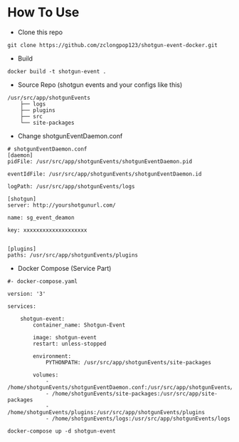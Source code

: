 # How To Use
- Clone this repo
```
git clone https://github.com/zclongpop123/shotgun-event-docker.git
```
- Build
```
docker build -t shotgun-event .
```

- Source Repo (shotgun events and your configs like this)
```
/usr/src/app/shotgunEvents
    ├── logs
    ├── plugins
    ├── src
    └── site-packages
```
- Change shotgunEventDaemon.conf
```
# shotgunEventDaemon.conf
[daemon]
pidFile: /usr/src/app/shotgunEvents/shotgunEventDaemon.pid

eventIdFile: /usr/src/app/shotgunEvents/shotgunEventDaemon.id

logPath: /usr/src/app/shotgunEvents/logs

[shotgun]
server: http://yourshotgunurl.com/

name: sg_event_deamon

key: xxxxxxxxxxxxxxxxxxxx


[plugins]
paths: /usr/src/app/shotgunEvents/plugins
```

- Docker Compose (Service Part)
```
#- docker-compose.yaml

version: '3'

services:

    shotgun-event:
        container_name: Shotgun-Event

        image: shotgun-event
        restart: unless-stopped

        environment:
            PYTHONPATH: /usr/src/app/shotgunEvents/site-packages

        volumes:
            - /home/shotgunEvents/shotgunEventDaemon.conf:/usr/src/app/shotgunEvents/src/shotgunEventDaemon.conf
            - /home/shotgunEvents/site-packages:/usr/src/app/site-packages
            - /home/shotgunEvents/plugins:/usr/src/app/shotgunEvents/plugins
            - /home/shotgunEvents/logs:/usr/src/app/shotgunEvents/logs
```
```
docker-compose up -d shotgun-event
```
